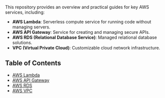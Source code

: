 This repository provides an overview and practical guides for key AWS services, including:
- **AWS Lambda**: Serverless compute service for running code without managing servers.
- **AWS API Gateway**: Service for creating and managing secure APIs.
- **AWS RDS (Relational Database Service)**: Managed relational database solutions.
- **VPC (Virtual Private Cloud)**: Customizable cloud network infrastructure.

## Table of Contents
- [AWS Lambda](https://github.com/guptapriya-83900/AWS-Services/blob/main/AWS%20Lambda.pdf)
- [AWS API Gateway](https://github.com/guptapriya-83900/AWS-Services/blob/main/AWS%20API%20Gateway.pdf)
- [AWS RDS](https://github.com/guptapriya-83900/AWS-Services/blob/main/AWS%20RDS.pdf)
- [AWS VPC](https://github.com/guptapriya-83900/AWS-Services/blob/main/VPC%20-%20Virtual%20Private%20Cloud%20.pdf)
